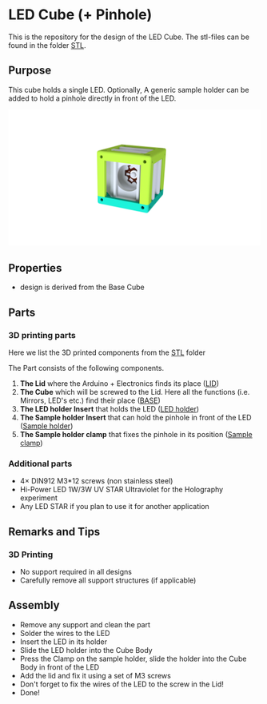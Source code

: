 # LED Cube (+ Pinhole)
This is the repository for the design of the LED Cube. The stl-files can be found in the folder [STL](./STL).



## Purpose
This cube holds a single LED. Optionally, A generic sample holder can be added to hold a pinhole directly in front of the LED.

<p align="center">
<img src="./IMAGES/Assembly_Cube_LED_holder_v2.png"
width="1000">
</p>


## Properties
* design is derived from the Base Cube

## Parts

### 3D printing parts
Here we list the 3D printed components from the [STL](./STL) folder


The Part consists of the following components.

1. **The Lid** where the Arduino + Electronics finds its place ([LID](./STL/ASSEMBLY_CUBE_LED_v2_10_Cube_Lid.stl))
2. **The Cube** which will be screwed to the Lid. Here all the functions (i.e. Mirrors, LED's etc.) find their place ([BASE](./STL/ASSEMBLY_CUBE_LED_v2_10_Cube_Base.stl))
3. **The LED holder Insert** that holds the LED ([LED holder](./STL/ASSEMBLY_CUBE_LED_20_Cube_insert_LED_holder.stl))
4. **The Sample holder Insert** that can hold the pinhole in front of the LED ([Sample holder](./STL/ASSEMBLY_CUBE_LED_20_Cube_insert_Sample_holder.stl))
5. **The Sample holder clamp** that fixes the pinhole in its position ([Sample clamp](./STL/ASSEMBLY_CUBE_LED_20_Cube_Insert_Sample_clamp.stl))



### Additional parts
* 4× DIN912 M3*12 screws (non stainless steel)
* Hi-Power LED 1W/3W UV STAR Ultraviolet for the Holography experiment
* Any LED STAR if you plan to use it for another application



## Remarks and Tips

### 3D Printing
* No support required in all designs
* Carefully remove all support structures (if applicable)


## Assembly
* Remove any support and clean the part
* Solder the wires to the LED
* Insert the LED in its holder
* Slide the LED holder into the Cube Body
* Press the Clamp on the sample holder, slide the holder into the Cube Body in front of the LED
* Add the lid and fix it using a set of M3 screws
* Don't forget to fix the wires of the LED to the screw in the Lid!
* Done!

